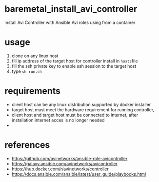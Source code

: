 # baremetal_install_avi_controller
install Avi Controller with Ansible Avi roles using from a container

# usage
1. clone on any linux host
2. fill ip address of the target host for controller install in `hosts`file
3. fill the ssh private key to enable ssh session to the target host 
2. type `sh run.sh`

# requirements

- client host can be any linux distribution supported by docker installer
- target host must meet the hardware requirement for running controller,
- client host and target host must be connected to internet, after installation internet acces is no longer needed
- 
# references
- https://github.com/avinetworks/ansible-role-avicontroller
- https://galaxy.ansible.com/avinetworks/avicontroller
- https://hub.docker.com/r/avinetworks/controller
- https://docs.ansible.com/ansible/latest/user_guide/playbooks.html
